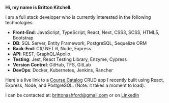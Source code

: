 **Hi, my name is Britton Kitchell.**

I am a full stack developer who is currently interested in the following technologies:  
  
- **Front-End**: JavaScript, TypeScript, React, Next, CSS3, SCSS, HTML5, Bootstrap  
- **DB**: SQL Server, Entity Framework, PostgreSQL, Sequelize ORM 
- **Back-End**: C#/.NET 6, Node, Express 
- **API**: REST, GraphQL/Apollo   
- **Testing**: Jest, React Testing Library, Enzyme, Cypress
- **Version Control**: GitHub, TFS, GitLab
- **DevOps**: Docker, Kubernetes, Jenkins, Rancher
  
  
  
Here's a live link to a [Course Catalog](https://course-catalog-frontend-heroku.herokuapp.com/) CRUD app I recently built using React, Express, Node, and PostgreSQL. (Note: it takes a moment to load).

I can be contacted at: brittonashford@gmail.com or on [LinkedIn](https://www.linkedin.com/in/britton-kitchell/)
